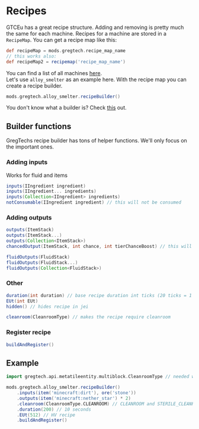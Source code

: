 # Recipes

GTCEu has a great recipe structure. Adding and removing is pretty much the same for each machine.
Recipes for a machine are stored in a `RecipeMap`.
You can get a recipe map like this:
````groovy
def recipeMap = mods.gregtech.recipe_map_name
// this works also:
def recipeMap2 = recipemap('recipe_map_name')
````
You can find a list of all machines [here](https://github.com/GregTechCEu/GregTech/wiki/CraftTweaker-for-Machines). <br>
Let's use `alloy_smelter` as an example here.
With the recipe map you can create a recipe builder. 
````groovy
mods.gregtech.alloy_smelter.recipeBuilder()
````
You don't know what a builder is? Check [this](../../../groovy/builder.md) out.

## Builder functions
GregTechs recipe builder has tons of helper functions. We'll only focus on the important ones.

### Adding inputs
Works for fluid and items
````groovy
inputs(IIngredient ingredient)
inputs(IIngredient... ingredients)
inputs(Collection<IIngredient> ingredients)
notConsumable(IIngredient ingredient) // this will not be consumed
````

### Adding outputs
````groovy
outputs(ItemStack)
outputs(ItemStack...)
outputs(Collection<ItemStack>)
chancedOutput(ItemStack, int chance, int tierChanceBoost) // this will not be consumed

fluidOutputs(FluidStack)
fluidOutputs(FluidStack...)
fluidOutputs(Collection<FluidStack>)
````

### Other
````groovy
duration(int duration) // base recipe duration int ticks (20 ticks = 1 sec)
EUt(int EUt)
hidden() // hides recipe in jei

cleanroom(CleanroomType) // makes the recipe require cleanroom
````

### Register recipe
````groovy
buildAndRegister()
````

## Example
````groovy
import gregtech.api.metatileentity.multiblock.CleanroomType // needed when you want to use cleanroom

mods.gregtech.alloy_smelter.recipeBuilder()
    .inputs(item('minecraft:dirt'), ore('stone'))
    .outputs(item('minecraft:nether_star') * 2)
    .cleanroom(CleanroomType.CLEANROOM) // CLEANROOM and STERILE_CLEANROOM are valid
    .duration(200) // 10 seconds
    .EUt(512) // HV recipe
    .buildAndRegister()
````